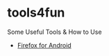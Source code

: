 # tools4fun
Some Useful Tools &amp; How to Use

* [Firefox for Android](https://shadowquark.github.io/firefox/)
